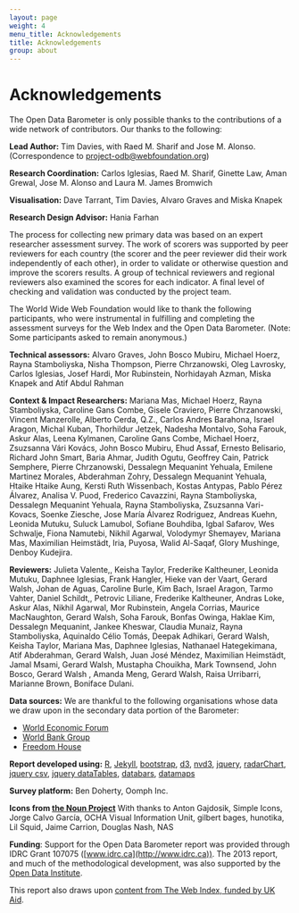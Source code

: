 ```yaml
---
layout: page
weight: 4
menu_title: Acknowledgements
title: Acknowledgements
group: about
---
```


# Acknowledgements 

<span class="lead">The Open Data Barometer is only possible thanks to the contributions of a wide network of contributors. Our thanks to the following:</span>

**Lead Author:** Tim Davies, with Raed M. Sharif and Jose M. Alonso. (Correspondence to [project-odb@webfoundation.org](mailto:project-odb@webfoundation.org))

**Research Coordination:** Carlos Iglesias, Raed M. Sharif, Ginette Law, Aman Grewal, Jose M. Alonso and Laura M. James Bromwich

**Visualisation:** Dave Tarrant, Tim Davies, Alvaro Graves and Miska Knapek

**Research Design Advisor:** Hania Farhan

The process for collecting new primary data was based on an expert researcher assessment survey. The work of scorers was supported by peer reviewers for each country (the scorer and the peer reviewer did their work independently of each other), in order to validate or otherwise question and improve the scorers results. A group of technical reviewers and regional reviewers also examined the scores for each indicator.  A final level of checking and validation was conducted by the project team.

The World Wide Web Foundation would like to thank the following participants, who were instrumental in fulfilling and completing the assessment surveys for the Web Index and the Open Data Barometer. (Note: Some participants asked to remain anonymous.)

**Technical assessors:** Alvaro Graves, John Bosco Mubiru, Michael Hoerz, Rayna Stamboliyska, Nisha Thompson, Pierre Chrzanowski, Oleg Lavrosky, Carlos Iglesias, Josef Hardi, Mor Rubinstein, Norhidayah Azman, Miska Knapek and Atif Abdul Rahman

**Context & Impact Researchers:** Mariana Mas, Michael Hoerz, Rayna Stamboliyska, Caroline Gans Combe, Gisele Craviero, Pierre Chrzanowski, Vincent Manzerolle, Alberto Cerda, Q.Z., Carlos Andres Barahona, Israel Aragon, Michal Kuban, Thorhildur Jetzek, Nadesha Montalvo, Soha Farouk, Askur Alas, Leena Kylmanen, Caroline Gans Combe, Michael Hoerz, Zsuzsanna Vári Kovács, John Bosco Mubiru, Ehud Assaf, Ernesto Belisario, Richard John Smart, Baria Ahmar, Judith Ogutu, Geoffrey Cain, Patrick Semphere, Pierre Chrzanowski, Dessalegn Mequanint Yehuala, Emilene Martinez Morales, Abderahman Zohry, Dessalegn Mequanint Yehuala, Htaike Htaike Aung, Kersti Ruth Wissenbach, Kostas Antypas, Pablo Pérez Álvarez, Analisa V. Puod, Frederico Cavazzini, Rayna Stamboliyska, Dessalegn Mequanint Yehuala, Rayna Stamboliyska, Zsuzsanna Vari-Kovacs, Soenke Ziesche, Jose María Álvarez Rodriguez, Andreas Kuehn, Leonida Mutuku, Suluck Lamubol, Sofiane Bouhdiba, Igbal Safarov, Wes Schwalje, Fiona Namutebi, Nikhil Agarwal, Volodymyr Shemayev, Mariana Mas, Maximilian Heimstädt, Iria, Puyosa, Walid Al-Saqaf, Glory Mushinge, Denboy Kudejira.

**Reviewers:** Julieta Valente,, Keisha Taylor, Frederike Kaltheuner, Leonida Mutuku, Daphnee Iglesias, Frank Hangler, Hieke van der Vaart, Gerard Walsh, Johan de Aguas, Caroline Burle, Kim Bach, Israel Aragon, Tarmo Vahter, Daniel Schildt,, Petrovic Liliane, Frederike Kaltheuner, Andras Loke, Askur Alas, Nikhil Agarwal, Mor Rubinstein, Angela Corrias, Maurice MacNaughton, Gerard Walsh, Soha Farouk, Bonfas Owinga, Haklae Kim, Dessalegn Mequanint, Jankee Kheswar, Claudia Munaiz, Rayna Stamboliyska, Aquinaldo Célio Tomás, Deepak Adhikari, Gerard Walsh, Keisha Taylor, Mariana Mas, Daphnee Iglesias, Nathanael Hategekimana, Atif Abderahman, Gerard Walsh, Juan José Méndez, Maximilian Heimstädt, Jamal Msami, Gerard Walsh, Mustapha Chouikha, Mark Townsend, John Bosco, Gerard Walsh , Amanda Meng, Gerard Walsh, Raisa Urribarri, Marianne Brown, Boniface Dulani.

**Data sources:** We are thankful to the following organisations whose data we draw upon in the secondary data portion of the Barometer:

* [World Economic Forum](http://www.weforum.org/reports)
* [World Bank Group](http://data.worldbank.org/)
* [Freedom House](http://www.freedomhouse.org/report/freedom-world-aggregate-and-subcategory-scores)

**Report developed using:** [R](http://www.rstudio.com/), [Jekyll](http://jekyllrb.com/), [bootstrap](http://getbootstrap.com), [d3](http://d3js.org/), [nvd3](http://nvd3.org/), [jquery](https://jquery.com/), [radarChart](https://github.com/alangrafu/radar-chart-d3), [jquery csv](https://code.google.com/p/jquery-csv/), [jquery dataTables](http://www.datatables.net/), [databars](https://github.com/ts-3156/databar), [datamaps](https://datamaps.github.io)

**Survey platform:** Ben Doherty, Oomph Inc.

**Icons from [the Noun Project](http://thenounproject.com/)** With thanks to Anton Gajdosik, Simple Icons, Jorge Calvo García,  OCHA Visual Information Unit, gilbert bages, hunotika, Lil Squid, Jaime Carrion, Douglas Nash, NAS

**Funding**: Support for the Open Data Barometer report was provided through IDRC Grant 107075 ([www.idrc.ca](http://www.idrc.ca)). The 2013 report, and much of the methodological development, was also supported by the [Open Data Institute](http://www.theodi.org).

This report also draws upon [content from The Web Index, funded by UK Aid](http://thewebindex.org/about/#acknowledgments).

